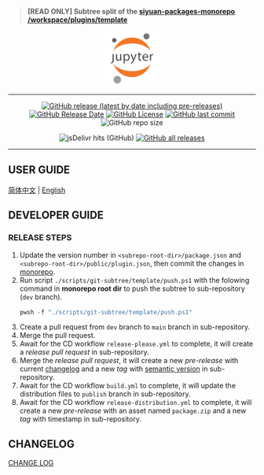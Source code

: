 > **[READ ONLY] Subtree split of the [siyuan-packages-monorepo](https://github.com/Zuoqiu-Yingyi/siyuan-packages-monorepo) [/workspace/plugins/template](https://github.com/Zuoqiu-Yingyi/siyuan-packages-monorepo/tree/main/workspace/plugins/template)**

<div align="center">
<img alt="icon" src="./public/icon.png" style="width: 8em; height: 8em;">

---
[![GitHub release (latest by date including pre-releases)](https://img.shields.io/github/v/release/Zuoqiu-Yingyi/siyuan-plugin-template?include_prereleases)](https://github.com/Zuoqiu-Yingyi/siyuan-plugin-template/releases/latest)
[![GitHub Release Date](https://img.shields.io/github/release-date/Zuoqiu-Yingyi/siyuan-plugin-template)](https://github.com/Zuoqiu-Yingyi/siyuan-plugin-template/releases/latest)
[![GitHub License](https://img.shields.io/github/license/Zuoqiu-Yingyi/siyuan-plugin-template)](https://github.com/Zuoqiu-Yingyi/siyuan-plugin-template/blob/main/LICENSE)
[![GitHub last commit](https://img.shields.io/github/last-commit/Zuoqiu-Yingyi/siyuan-plugin-template)](https://github.com/Zuoqiu-Yingyi/siyuan-plugin-template/commits/main)
![GitHub repo size](https://img.shields.io/github/repo-size/Zuoqiu-Yingyi/siyuan-plugin-template)
<!-- ![hits](https://hits.b3log.org/Zuoqiu-Yingyi/siyuan-plugin-template.svg) -->
![jsDelivr hits (GitHub)](https://img.shields.io/jsdelivr/gh/hy/Zuoqiu-Yingyi/siyuan-packages-template)
[![GitHub all releases](https://img.shields.io/github/downloads/Zuoqiu-Yingyi/siyuan-plugin-template/total)](https://github.com/Zuoqiu-Yingyi/siyuan-plugin-template/releases)

---
</div>

## USER GUIDE

[简体中文](./public/README_zh_CN.md) \| [English](./public/README.md)

## DEVELOPER GUIDE

### RELEASE STEPS

1. Update the version number in `<subrepo-root-dir>/package.json` and `<subrepo-root-dir>/public/plugin.json`, then commit the changes in [monorepo](https://github.com/Zuoqiu-Yingyi/siyuan-packages-monorepo).
2. Run script `./scripts/git-subtree/template/push.ps1` with the folowing command in **monorepo root dir** to push the subtree to sub-repository (`dev` branch).
   ```powershell
   pwsh -f "./scripts/git-subtree/template/push.ps1"
   ```
3. Create a pull request from `dev` branch to `main` branch in sub-repository.
4. Merge the pull request.
5. Await for the CD workflow `release-please.yml` to complete, it will create a *release pull request* in sub-repository.
6. Merge the *release pull request*, it will create a new *pre-release* with current [changelog](./CHANGELOG.md) and a new *tag* with [semantic version](https://semver.org/) in sub-repository.
7. Await for the CD workflow `build.yml` to complete, it will update the distribution files to `publish` branch in sub-repository.
8. Await for the CD workflow `release-distribution.yml` to complete, it will create a new *pre-release* with an asset named `package.zip` and a new *tag* with timestamp in sub-repository.

## CHANGELOG

[CHANGE LOG](./CHANGELOG.md)
